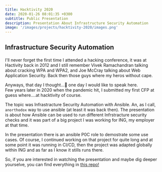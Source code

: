 ```yaml
---
title: Hacktivity 2020
date: 2020-01-26 08:01:35 +0300
subtitle: Public Presentation
description: Presentation About Infrastructure Security Automation
image: '/images/projects/hacktivity-2020/images.png'
---
```


<!-- <div class="gallery-box">
  <div class="gallery">
    <img src="/images/project-5.jpg" alt="Project">
    <img src="/images/project-8.jpg" alt="Project">
    <img src="/images/project-6.jpg" alt="Project">
  </div>
  <em>Projects / <a href="https://unsplash.com/" target="_blank">Unsplash</a></em>
</div> -->

<div class="block-header inner-sm" style="margin-top: 1.5em; margin-bottom: 1.5em">
  <h2 class="block-title line-top">Infrastructure Security Automation</h2>
</div>

I'll never forget the first time I attended a hacking conference, it was at Hactivity back in 2012 and I still remember Vivek Ramachandran talking about cracking WPA and WPA2, and Joe McCray talking about Web Application Security. 
Back then those guys where my heros without cape.

Anyways, that day I thought...💭 one day I would like to speak here. 
<br>Few years later in 2020 when the pandemic hit, I submitted my first CFP at guess where....at hacktivity of course. 

The topic was Infrastracture Security Automation with Ansible. An, as I call, `anorthodox` way to use ansible (at least it was back then). 
The presentation is about how Ansible can be used to run different Infrstracture security checks and it was part of a big project I was working for ING, my employer at that time. 

In the presentation there is an ansible P0C role to demostrate some use cases. Of course, I continued working on that project for quite long and at some point it was running in CI/CD, then the project was adapted globally within ING and as far as I know it stills runs there. 

So, if you are interested in watching the presentation and maybe dig deeper yourselve, you can find everything in [this repo!](https://github.com/r00tkie/Hacktivity_2020)

<!-- <div class="block-header inner-sm" style="margin-bottom: 1.5em">
  <h2 class="block-title line-top">Technology</h2>
</div> -->